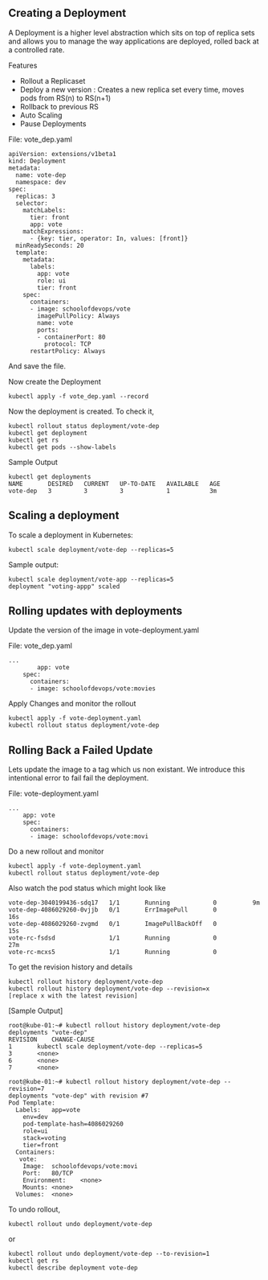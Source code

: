 ## Creating a Deployment

A Deployment is a higher level abstraction which sits on top of replica sets and allows you to manage the way applications are deployed, rolled back at a controlled rate.

Features
  * Rollout a Replicaset
  * Deploy a new version : Creates a new replica set every time, moves pods from RS(n) to RS(n+1)
  * Rollback to previous RS  
  * Auto Scaling
  * Pause Deployments

File: vote_dep.yaml

```
apiVersion: extensions/v1beta1
kind: Deployment
metadata:
  name: vote-dep
  namespace: dev
spec:
  replicas: 3
  selector:
    matchLabels:
      tier: front
      app: vote
    matchExpressions:
      - {key: tier, operator: In, values: [front]}
  minReadySeconds: 20
  template:
    metadata:
      labels:
        app: vote
        role: ui
        tier: front
    spec:
      containers:
      - image: schoolofdevops/vote
        imagePullPolicy: Always
        name: vote
        ports:
        - containerPort: 80
          protocol: TCP
      restartPolicy: Always
```

And save the file.

Now create the Deployment
```
kubectl apply -f vote_dep.yaml --record
```

Now the deployment is created. To check it,

```
kubectl rollout status deployment/vote-dep
kubectl get deployment
kubectl get rs
kubectl get pods --show-labels
```
Sample Output
```
kubectl get deployments
NAME       DESIRED   CURRENT   UP-TO-DATE   AVAILABLE   AGE
vote-dep   3         3         3            1           3m
```


## Scaling a deployment  

To scale a deployment in Kubernetes:

```
kubectl scale deployment/vote-dep --replicas=5
```

Sample output:
```
kubectl scale deployment/vote-app --replicas=5
deployment "voting-appp" scaled
```


## Rolling updates with deployments

Update the version of the image in vote-deployment.yaml

File: vote_dep.yaml
```
...
        app: vote
    spec:
      containers:
      - image: schoolofdevops/vote:movies

```

Apply Changes and monitor the rollout

```
kubectl apply -f vote-deployment.yaml
kubectl rollout status deployment/vote-dep
```

## Rolling Back a Failed Update

Lets update the image to a tag which us non existant. We introduce this intentional error to fail fail the deployment.

File: vote-deployment.yaml
```
...
    app: vote
    spec:
      containers:
      - image: schoolofdevops/vote:movi

```

Do a new rollout and monitor

```
kubectl apply -f vote-deployment.yaml
kubectl rollout status deployment/vote-dep
```

Also watch the pod status which might look like

```
vote-dep-3040199436-sdq17   1/1       Running            0          9m
vote-dep-4086029260-0vjjb   0/1       ErrImagePull       0          16s
vote-dep-4086029260-zvgmd   0/1       ImagePullBackOff   0          15s
vote-rc-fsdsd               1/1       Running            0          27m
vote-rc-mcxs5               1/1       Running            0
```

To get the revision history and details  
```
kubectl rollout history deployment/vote-dep
kubectl rollout history deployment/vote-dep --revision=x
[replace x with the latest revision]
```

[Sample Output]

```
root@kube-01:~# kubectl rollout history deployment/vote-dep
deployments "vote-dep"
REVISION	CHANGE-CAUSE
1		kubectl scale deployment/vote-dep --replicas=5
3		<none>
6		<none>
7		<none>

root@kube-01:~# kubectl rollout history deployment/vote-dep --revision=7
deployments "vote-dep" with revision #7
Pod Template:
  Labels:	app=vote
	env=dev
	pod-template-hash=4086029260
	role=ui
	stack=voting
	tier=front
  Containers:
   vote:
    Image:	schoolofdevops/vote:movi
    Port:	80/TCP
    Environment:	<none>
    Mounts:	<none>
  Volumes:	<none>
```

To undo rollout,

```
kubectl rollout undo deployment/vote-dep
```

or

```
kubectl rollout undo deployment/vote-dep --to-revision=1
kubectl get rs
kubectl describe deployment vote-dep
```
